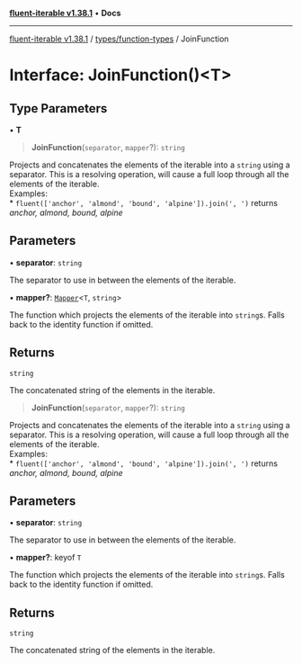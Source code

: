 [**fluent-iterable v1.38.1**](../../../README.md) • **Docs**

***

[fluent-iterable v1.38.1](../../../README.md) / [types/function-types](../README.md) / JoinFunction

# Interface: JoinFunction()\<T\>

## Type Parameters

• **T**

> **JoinFunction**(`separator`, `mapper`?): `string`

Projects and concatenates the elements of the iterable into a `string` using a separator. This is a resolving operation, will cause a full loop through all the elements of the iterable.<br>
  Examples:<br>
    * `fluent(['anchor', 'almond', 'bound', 'alpine']).join(', ')` returns *anchor, almond, bound, alpine*

## Parameters

• **separator**: `string`

The separator to use in between the elements of the iterable.

• **mapper?**: [`Mapper`](../../../index/interfaces/Mapper.md)\<`T`, `string`\>

The function which projects the elements of the iterable into `string`s. Falls back to the identity function if omitted.

## Returns

`string`

The concatenated string of the elements in the iterable.

> **JoinFunction**(`separator`, `mapper`?): `string`

Projects and concatenates the elements of the iterable into a `string` using a separator. This is a resolving operation, will cause a full loop through all the elements of the iterable.<br>
  Examples:<br>
    * `fluent(['anchor', 'almond', 'bound', 'alpine']).join(', ')` returns *anchor, almond, bound, alpine*

## Parameters

• **separator**: `string`

The separator to use in between the elements of the iterable.

• **mapper?**: keyof `T`

The function which projects the elements of the iterable into `string`s. Falls back to the identity function if omitted.

## Returns

`string`

The concatenated string of the elements in the iterable.
